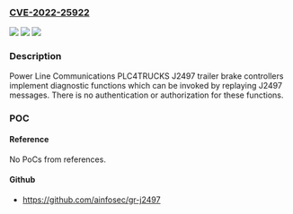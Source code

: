 ### [CVE-2022-25922](https://cve.mitre.org/cgi-bin/cvename.cgi?name=CVE-2022-25922)
![](https://img.shields.io/static/v1?label=Product&message=PLC4TRUCKS&color=blue)
![](https://img.shields.io/static/v1?label=Version&message=%3D%20J2497%20%20&color=brighgreen)
![](https://img.shields.io/static/v1?label=Vulnerability&message=CWE-306&color=brighgreen)

### Description

Power Line Communications PLC4TRUCKS J2497 trailer brake controllers implement diagnostic functions which can be invoked by replaying J2497 messages. There is no authentication or authorization for these functions.

### POC

#### Reference
No PoCs from references.

#### Github
- https://github.com/ainfosec/gr-j2497

